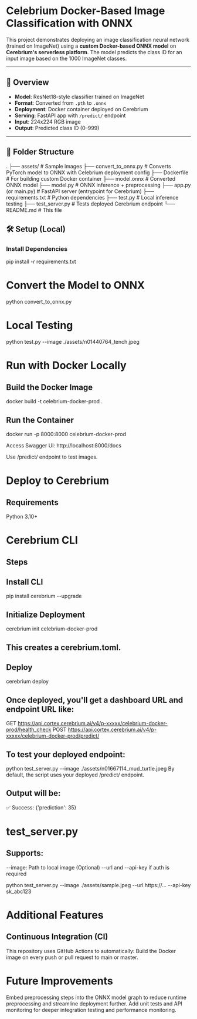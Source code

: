 # Celebrium Docker-Based Image Classification with ONNX

This project demonstrates deploying an image classification neural network (trained on ImageNet) using a **custom Docker-based ONNX model** on **Cerebrium's serverless platform**. The model predicts the class ID for an input image based on the 1000 ImageNet classes.

---

## 🚀 Overview

- **Model**: ResNet18-style classifier trained on ImageNet
- **Format**: Converted from `.pth` to `.onnx`
- **Deployment**: Docker container deployed on Cerebrium
- **Serving**: FastAPI app with `/predict/` endpoint
- **Input**: 224x224 RGB image
- **Output**: Predicted class ID (0–999)

---

## 📁 Folder Structure

.
├── assets/                # Sample images
├── convert_to_onnx.py     # Converts PyTorch model to ONNX with Celebrium deployment config
├── Dockerfile             # For building custom Docker container
├── model.onnx             # Converted ONNX model
├── model.py               # ONNX inference + preprocessing
├── app.py (or main.py)    # FastAPI server (entrypoint for Cerebrium)
├── requirements.txt       # Python dependencies
├── test.py                # Local inference testing
├── test_server.py         # Tests deployed Cerebrium endpoint
└── README.md              # This file

## 🛠️ Setup (Local)

### Install Dependencies

pip install -r requirements.txt

# Convert the Model to ONNX

python convert_to_onnx.py

# Local Testing

python test.py --image ./assets/n01440764_tench.jpeg

# Run with Docker Locally

## Build the Docker Image

docker build -t celebrium-docker-prod .

## Run the Container

docker run -p 8000:8000 celebrium-docker-prod

Access Swagger UI:
http://localhost:8000/docs

Use /predict/ endpoint to test images.

# Deploy to Cerebrium
## Requirements
Python 3.10+

# Cerebrium CLI

## Steps
## Install CLI

pip install cerebrium --upgrade

## Initialize Deployment

cerebrium init celebrium-docker-prod

## This creates a cerebrium.toml.
## Deploy

cerebrium deploy

## Once deployed, you'll get a dashboard URL and endpoint URL like:

GET https://api.cortex.cerebrium.ai/v4/p-xxxxx/celebrium-docker-prod/health_check
POST https://api.cortex.cerebrium.ai/v4/p-xxxxx/celebrium-docker-prod/predict/

## To test your deployed endpoint:

python test_server.py --image ./assets/n01667114_mud_turtle.jpeg
By default, the script uses your deployed /predict/ endpoint.

## Output will be:

✅ Success:
{'prediction': 35}

# test_server.py
## Supports:

--image: Path to local image
(Optional) --url and --api-key if auth is required

python test_server.py --image ./assets/sample.jpeg --url https://... --api-key sk_abc123


# Additional Features
## Continuous Integration (CI)

This repository uses GitHub Actions to automatically:
Build the Docker image on every push or pull request to main or master.

# Future Improvements

Embed preprocessing steps into the ONNX model graph to reduce runtime preprocessing and streamline deployment further.
Add unit tests and API monitoring for deeper integration testing and performance monitoring.


